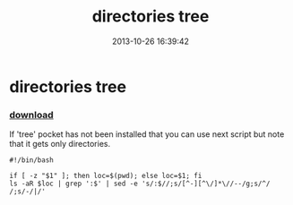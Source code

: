 ﻿---
pid:            4561
parent:         0
children:       
poster:         greg zakharov
title:          directories tree
date:           2013-10-26 16:39:42
description:    If 'tree' pocket has not been installed that you can use next script but note that it gets only directories.
format:         posh
---

# directories tree

### [download](4561.ps1)  

If 'tree' pocket has not been installed that you can use next script but note that it gets only directories.

```posh
#!/bin/bash

if [ -z "$1" ]; then loc=$(pwd); else loc=$1; fi
ls -aR $loc | grep ':$' | sed -e 's/:$//;s/[^-][^\/]*\//--/g;s/^/ /;s/-/|/'
```
